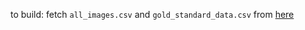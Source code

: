 to build: fetch `all_images.csv` and `gold_standard_data.csv` from
[here](http://datadryad.org/resource/doi:10.5061/dryad.5pt92)
